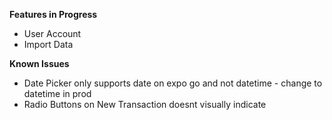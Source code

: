 **Features in Progress**
- User Account
- Import Data

**Known Issues**
- Date Picker only supports date on expo go and not datetime - change to datetime in prod
- Radio Buttons on New Transaction doesnt visually indicate
